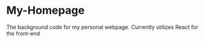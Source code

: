 # My-Homepage
The background code for my personal webpage. Currently utilizes React for the front-end
